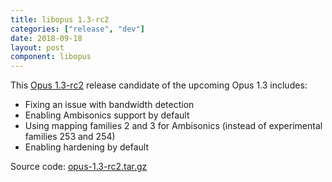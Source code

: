 ```yaml
---
title: libopus 1.3-rc2
categories: ["release", "dev"]
date: 2018-09-18
layout: post
component: libopus
---
```


This [Opus 1.3-rc2](https://archive.mozilla.org/pub/opus/opus-1.3-rc2.tar.gz) 
release candidate of the upcoming Opus 1.3 includes:
- Fixing an issue with bandwidth detection
- Enabling Ambisonics support by default
- Using mapping families 2 and 3 for Ambisonics (instead of experimental families 253 and 254)
- Enabling hardening by default

Source code: [opus-1.3-rc2.tar.gz](https://archive.mozilla.org/pub/opus/opus-1.3-rc2.tar.gz)  
